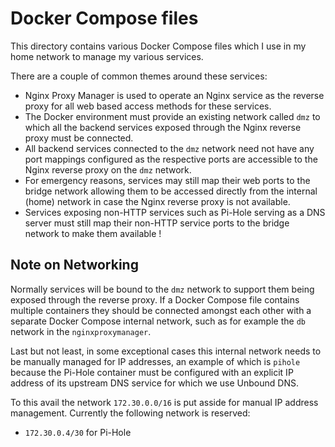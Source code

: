 # Docker Compose files

This directory contains various Docker Compose files which I use in my home network to manage
my various services.

There are a couple of common themes around these services:

* Nginx Proxy Manager is used to operate an Nginx service as the reverse proxy for all
  web based access methods for these services.
* The Docker environment must provide an existing network called `dmz` to which all the
  backend services exposed through the Nginx reverse proxy must be connected.
* All backend services connected to the `dmz` network need not have any port mappings
  configured as the respective ports are accessible to the Nginx reverse proxy on the
  `dmz` network.
* For emergency reasons, services may still map their web ports to the bridge network
  allowing them to be accessed directly from the internal (home) network in case the
  Nginx reverse proxy is not available.
* Services exposing non-HTTP services such as Pi-Hole serving as a DNS server must
  still map their non-HTTP service ports to the bridge network to make them available !

## Note on Networking

Normally services will be bound to the `dmz` network to support them being exposed
through the reverse proxy. If a Docker Compose file contains multiple containers
they should be connected amongst each other with a separate Docker Compose internal
network, such as for example the `db` network in the `nginxproxymanager`.

Last but not least, in some exceptional cases this internal network needs to be
manually managed for IP addresses, an example of which is `pihole` because the
Pi-Hole container must be configured with an explicit IP address of its upstream
DNS service for which we use Unbound DNS.

To this avail the network `172.30.0.0/16` is put asside for manual IP address
management. Currently the following network is reserved:

* `172.30.0.4/30` for Pi-Hole

